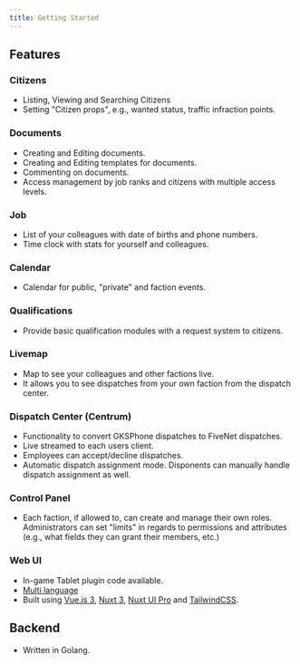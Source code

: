 ```yaml
---
title: Getting Started
---
```


## Features

### Citizens

- Listing, Viewing and Searching Citizens
- Setting "Citizen props", e.g., wanted status, traffic infraction points.

### Documents

- Creating and Editing documents.
- Creating and Editing templates for documents.
- Commenting on documents.
- Access management by job ranks and citizens with multiple access levels.

### Job

- List of your colleagues with date of births and phone numbers.
- Time clock with stats for yourself and colleagues.

### Calendar

- Calendar for public, "private" and faction events.

### Qualifications

- Provide basic qualification modules with a request system to citizens.

### Livemap

- Map to see your colleagues and other factions live.
- It allows you to see dispatches from your own faction from the dispatch center.

### Dispatch Center (Centrum)

- Functionality to convert GKSPhone dispatches to FiveNet dispatches.
- Live streamed to each users client.
- Employees can accept/decline dispatches.
- Automatic dispatch assignment mode. Disponents can manually handle dispatch assignment as well.

### Control Panel

- Each faction, if allowed to, can create and manage their own roles. Administrators can set "limits" in regards to permissions and attributes (e.g., what fields they can grant their members, etc.)

### Web UI

- In-game Tablet plugin code available.
- [Multi language](/user-guides/i18n)
- Built using [Vue.js 3](https://vuejs.org/), [Nuxt 3](https://nuxt.com/), [Nuxt UI Pro](https://ui.nuxt.com/pro/getting-started) and [TailwindCSS](https://tailwindcss.com/).

## Backend

- Written in Golang.

